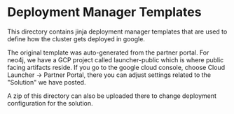 # Deployment Manager Templates

This directory contains jinja deployment manager templates that are used to define how the cluster gets deployed in google.

The original template was auto-generated from the partner portal.  For neo4j, we have a GCP project called launcher-public which is where public facing artifacts reside.  If you go to the google cloud console, choose Cloud Launcher -> Partner Portal, there you can adjust settings related to the "Solution" we have posted.

A zip of this directory can also be uploaded there to change deployment configuration for the solution.


